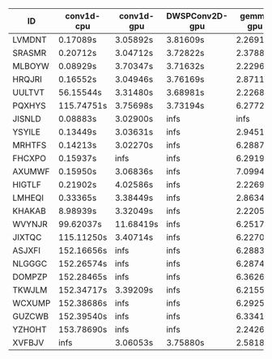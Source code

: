 |ID|conv1d-cpu|conv1d-gpu|DWSPConv2D-gpu|gemm-gpu|avg|
|-|-|-|-|-|-|
|LVMDNT|0.17089s|3.05892s|3.81609s|2.26910s|2.32875s|
|SRASMR|0.20712s|3.04712s|3.72822s|2.37886s|2.34033s|
|MLBOYW|0.08929s|3.70347s|3.71632s|2.22963s|2.43468s|
|HRQJRI|0.16552s|3.04946s|3.76169s|2.87111s|2.46195s|
|UULTVT|56.15544s|3.31480s|3.68981s|2.22686s|16.34673s|
|PQXHYS|115.74751s|3.75698s|3.73194s|6.27723s|32.37842s|
|JISNLD|0.08883s|3.02900s|infs|infs|infs|
|YSYILE|0.13449s|3.03631s|infs|2.94510s|infs|
|MRHTFS|0.14213s|3.02270s|infs|6.28873s|infs|
|FHCXPO|0.15937s|infs|infs|6.29195s|infs|
|AXUMWF|0.15950s|3.06836s|infs|7.09947s|infs|
|HIGTLF|0.21902s|4.02586s|infs|2.22698s|infs|
|LMHEQI|0.33365s|3.38449s|infs|2.86349s|infs|
|KHAKAB|8.98939s|3.32049s|infs|2.22056s|infs|
|WVYNJR|99.62037s|11.68419s|infs|6.25177s|infs|
|JIXTQC|115.11250s|3.40714s|infs|6.22700s|infs|
|ASJXFI|152.16656s|infs|infs|6.28838s|infs|
|NLGGGC|152.26574s|infs|infs|6.28746s|infs|
|DOMPZP|152.28465s|infs|infs|6.36268s|infs|
|TKWJLM|152.34717s|3.39209s|infs|6.21557s|infs|
|WCXUMP|152.38686s|infs|infs|6.29251s|infs|
|GUZCWB|152.39540s|infs|infs|6.33410s|infs|
|YZHOHT|153.78690s|infs|infs|2.24264s|infs|
|XVFBJV|infs|3.06053s|3.75880s|2.58183s|infs|
